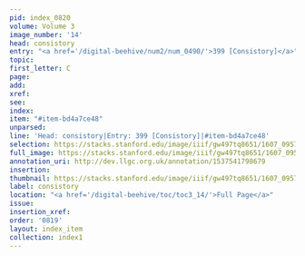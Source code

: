 ```yaml
---
pid: index_0820
volume: Volume 3
image_number: '14'
head: consistory
entry: "<a href='/digital-beehive/num2/num_0490/'>399 [Consistory]</a>"
topic:
first_letter: C
page:
add:
xref:
see:
index:
item: "#item-bd4a7ce48"
unparsed:
line: 'Head: consistory|Entry: 399 [Consistory]|#item-bd4a7ce48'
selection: https://stacks.stanford.edu/image/iiif/gw497tq8651/1607_0957/1149,2277,526,92/full/0/default.jpg
full_image: https://stacks.stanford.edu/image/iiif/gw497tq8651/1607_0957/full/full/0/default.jpg
annotation_uri: http://dev.llgc.org.uk/annotation/1537541798679
insertion:
thumbnail: https://stacks.stanford.edu/image/iiif/gw497tq8651/1607_0957/1149,2277,526,92/150,/0/default.jpg
label: consistory
location: "<a href='/digital-beehive/toc/toc3_14/'>Full Page</a>"
issue:
insertion_xref:
order: '0819'
layout: index_item
collection: index1
---
```

